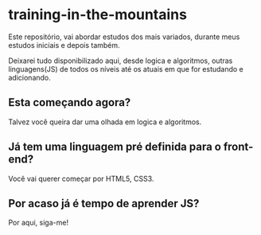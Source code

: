 # training-in-the-mountains
Este repositório, vai abordar estudos dos mais variados, durante meus estudos iniciais e depois também.

Deixarei tudo disponibilizado aqui, desde logica e algoritmos, outras linguagens(JS) de todos os níveis até os atuais em que for estudando e adicionando.

## Esta começando agora?
Talvez você queira dar uma olhada em logica e algoritmos.

## Já tem uma linguagem pré definida para o front-end?
Você vai querer começar por HTML5, CSS3.

## Por acaso já é tempo de aprender JS?
Por aqui, siga-me!
